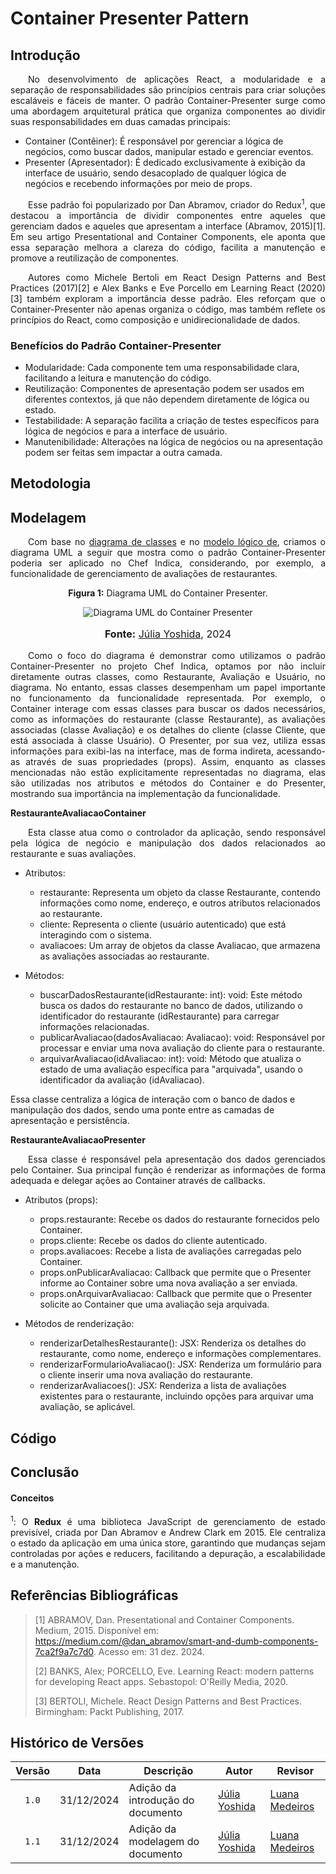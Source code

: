 # Container Presenter Pattern

## Introdução

<p style="text-align: justify; text-indent: 2em;"> No desenvolvimento de aplicações React, a modularidade e a separação de responsabilidades são princípios centrais para criar soluções escaláveis e fáceis de manter. O padrão Container-Presenter surge como uma abordagem arquitetural prática que organiza componentes ao dividir suas responsabilidades em duas camadas principais: </p>

- Container (Contêiner): É responsável por gerenciar a lógica de negócios, como buscar dados, manipular estado e gerenciar eventos.
- Presenter (Apresentador): É dedicado exclusivamente à exibição da interface de usuário, sendo desacoplado de qualquer lógica de negócios e recebendo informações por meio de props.

<p style="text-align: justify; text-indent: 2em;"> Esse padrão foi popularizado por Dan Abramov, criador do Redux<sup>1</sup>, que destacou a importância de dividir componentes entre aqueles que gerenciam dados e aqueles que apresentam a interface (Abramov, 2015)[1]. Em seu artigo Presentational and Container Components, ele aponta que essa separação melhora a clareza do código, facilita a manutenção e promove a reutilização de componentes.</p>

<p style="text-align: justify; text-indent: 2em;"> Autores como Michele Bertoli em React Design Patterns and Best Practices (2017)[2] e Alex Banks e Eve Porcello em Learning React (2020)[3] também exploram a importância desse padrão. Eles reforçam que o Container-Presenter não apenas organiza o código, mas também reflete os princípios do React, como composição e unidirecionalidade de dados.</p>

### Benefícios do Padrão Container-Presenter

- Modularidade: Cada componente tem uma responsabilidade clara, facilitando a leitura e manutenção do código.
- Reutilização: Componentes de apresentação podem ser usados em diferentes contextos, já que não dependem diretamente de lógica ou estado.
- Testabilidade: A separação facilita a criação de testes específicos para lógica de negócios e para a interface de usuário.
- Manutenibilidade: Alterações na lógica de negócios ou na apresentação podem ser feitas sem impactar a outra camada.

## Metodologia

## Modelagem

<p style="text-align: justify; text-indent: 2em;"> Com base no <a href="https://unbarqdsw2024-2.github.io/2024.2_G10_Recomendacao_Entrega_03/#/refatoracoes/diagrama-de-classes">diagrama de classes</a> e no <a href="https://unbarqdsw2024-2.github.io/2024.2_G10_Recomendacao_Entrega_03/#/refatoracoes/modelo-logico">modelo lógico de</a>, criamos o diagrama UML a seguir que mostra como o padrão Container-Presenter poderia ser aplicado no Chef Indica, considerando, por exemplo, a funcionalidade de gerenciamento de avaliações de restaurantes.</p>

<center>
<p style="text-align: center"><b>Figura 1:</b> Diagrama UML do Container Presenter.</p>
<div align="center">
  <img src="./imagens/containerpresenter.png" alt="Diagrama UML do Container Presenter" >
</div>
<font size="3"><p style="text-align: center"><b>Fonte:</b> <a href="https://github.com/juliaryoshida">Júlia Yoshida</a>, 2024</p></font>
</center>

<p style="text-align: justify; text-indent: 2em;">  Como o foco do diagrama é demonstrar como utilizamos o padrão Container-Presenter no projeto Chef Indica, optamos por não incluir diretamente outras classes, como Restaurante, Avaliação e Usuário, no diagrama. No entanto, essas classes desempenham um papel importante no funcionamento da funcionalidade representada. Por exemplo, o Container interage com essas classes para buscar os dados necessários, como as informações do restaurante (classe Restaurante), as avaliações associadas (classe Avaliação) e os detalhes do cliente (classe Cliente, que está associada à classe Usuário). O Presenter, por sua vez, utiliza essas informações para exibi-las na interface, mas de forma indireta, acessando-as através de suas propriedades (props). Assim, enquanto as classes mencionadas não estão explicitamente representadas no diagrama, elas são utilizadas nos atributos e métodos do Container e do Presenter, mostrando sua importância na implementação da funcionalidade.</p>

<b>RestauranteAvaliacaoContainer</b>

<p style="text-align: justify; text-indent: 2em;"> Esta classe atua como o controlador da aplicação, sendo responsável pela lógica de negócio e manipulação dos dados relacionados ao restaurante e suas avaliações.</p>

- Atributos:
    - restaurante: Representa um objeto da classe Restaurante, contendo informações como nome, endereço, e outros atributos relacionados ao restaurante.
    - cliente: Representa o cliente (usuário autenticado) que está interagindo com o sistema.
    - avaliacoes: Um array de objetos da classe Avaliacao, que armazena as avaliações associadas ao restaurante.

- Métodos:
    - buscarDadosRestaurante(idRestaurante: int): void: Este método busca os dados do restaurante no banco de dados, utilizando o identificador do restaurante (idRestaurante) para carregar informações relacionadas.
    - publicarAvaliacao(dadosAvaliacao: Avaliacao): void: Responsável por processar e enviar uma nova avaliação do cliente para o restaurante.
    - arquivarAvaliacao(idAvaliacao: int): void: Método que atualiza o estado de uma avaliação específica para "arquivada", usando o identificador da avaliação (idAvaliacao).

Essa classe centraliza a lógica de interação com o banco de dados e manipulação dos dados, sendo uma ponte entre as camadas de apresentação e persistência.

<b>RestauranteAvaliacaoPresenter</b>

<p style="text-align: justify; text-indent: 2em;"> Essa classe é responsável pela apresentação dos dados gerenciados pelo Container. Sua principal função é renderizar as informações de forma adequada e delegar ações ao Container através de callbacks.</p>

- Atributos (props):
    - props.restaurante: Recebe os dados do restaurante fornecidos pelo Container.
    - props.cliente: Recebe os dados do cliente autenticado.
    - props.avaliacoes: Recebe a lista de avaliações carregadas pelo Container.
    - props.onPublicarAvaliacao: Callback que permite que o Presenter informe ao Container sobre uma nova avaliação a ser enviada.
    - props.onArquivarAvaliacao: Callback que permite que o Presenter solicite ao Container que uma avaliação seja arquivada.

- Métodos de renderização:
    - renderizarDetalhesRestaurante(): JSX: Renderiza os detalhes do restaurante, como nome, endereço e informações complementares.
    - renderizarFormularioAvaliacao(): JSX: Renderiza um formulário para o cliente inserir uma nova avaliação do restaurante.
    - renderizarAvaliacoes(): JSX: Renderiza a lista de avaliações existentes para o restaurante, incluindo opções para arquivar uma avaliação, se aplicável.

## Código

## Conclusão


#### Conceitos

<p id="conceito1" style="text-align: justify;"><sup>1</sup>: O <b>Redux</b> é uma biblioteca JavaScript de gerenciamento de estado previsível, criada por Dan Abramov e Andrew Clark em 2015. Ele centraliza o estado da aplicação em uma única store, garantindo que mudanças sejam controladas por ações e reducers, facilitando a depuração, a escalabilidade e a manutenção.</p>

## Referências Bibliográficas

> [1] ABRAMOV, Dan. Presentational and Container Components. Medium, 2015. Disponível em: https://medium.com/@dan_abramov/smart-and-dumb-components-7ca2f9a7c7d0. Acesso em: 31 dez. 2024.
>
> [2] BANKS, Alex; PORCELLO, Eve. Learning React: modern patterns for developing React apps. Sebastopol: O'Reilly Media, 2020.
>
> [3] BERTOLI, Michele. React Design Patterns and Best Practices. Birmingham: Packt Publishing, 2017.


## Histórico de Versões

| Versão | Data | Descrição | Autor | Revisor |
| :----: | ---- | --------- | ----- | ------- |
| `1.0`  |31/12/2024| Adição da introdução do documento |[Júlia Yoshida](https://github.com/juliaryoshida)|[Luana Medeiros](https://github.com/LuaMedeiros)|
| `1.1`  |31/12/2024| Adição da modelagem do documento |[Júlia Yoshida](https://github.com/juliaryoshida)|[Luana Medeiros](https://github.com/LuaMedeiros)|

